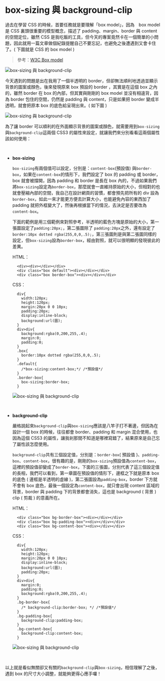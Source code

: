 # box-sizing 與 background-clip 

過去在學習 CSS 的時候，首要任務就是要理解「box model」，因為　box model 是 CSS 裏頭很重要的模型概念，描述了 padding、margin、border 與 content 的空間定位，雖然 CSS 是我吃飯的工具，但今天的專案竟然卡在一個簡單的小問題，因此就用一篇文章做個紀錄提醒自己不要忘記，也避免之後遭遇到又會卡住了。( 下圖就是 CSS 的 box model )

> 參考：[W3C Box model](http://www.w3.org/TR/CSS2/box.html)

![box-sizing 與 background-clip](/img/articles/201412/20141210_1_02.jpg)

今天遇到的問題是出在我用了一個半透明的 border，但卻無法順利地透過並顯示背景的圖案或顏色，後來發現原來 box 預設的 border ，其實是在這個 box 之內的，雖然 border 在 box 的內部，但其實與剛剛的 box model 並沒有相違背，因為 border 包住的空間，仍然是 padding 與 content，只是如果把 border 變成半透明，就會把原本 box 的底色給呈現出來。( 如下圖 )

![box-sizing 與 background-clip](/img/articles/201412/20141210_1_03.jpg)

為了讓 border 可以順利的在外面顯示背景的圖案或顏色，就需要用到`box-sizing`與`background-clip`這兩個 CSS3 的屬性來設定，就讓我們來分別看看這兩個屬性該如何使用：

<br/>

- **box-sizing**

	`box-sizing`有兩個值可以設定，分別是：`content-box`(預設值) 與`border-box`，如果在`content-box`的情形下，我們設定了 box 的 padding 或 border，box 就會被撐開，因為 padding 和 border 是長在 box 內的，不過如果我們將`box-sizing`設定為`border-box`，那麼就會一直維持原始的大小，但相對的也就會壓縮內部的空間，我自己在設計網頁的習慣，都會預先把所有的 div 設為`border-box`，如此一來才能更方便去計算大小，也能避免內容的東西加了 padding 就把外框變大了，然後再根據當下的情況，去決定是否要改為`content-box`。

	下面的範例是用三個範例來對照參考，半透明的藍色方塊是原始的大小，第一張圖設定了`padding:20px;`，第二張圖除了 `padding:20px`之外，還有設定了`border:10px dotted rgba(255,0,0,.5);`，第三張圖則是與第二張圖同樣的設定，但`box-sizing`設為`border-box`，經由對照，就可以很明顯的發現彼此的差異。

	HTML：

	  	<div><div></div></div>
  		<div class="box default"><div></div></div>
  		<div class="box border-box"><div></div></div>

	CSS：

		div{
		  width:120px;
		  height:120px;
		  margin:20px 0 0 10px;
		  padding:20px;
		  display:inline-block;
		  background:url(圖);
		}
		div>div{
		  background:rgba(0,200,255,.4);
		  margin:0;
		  padding:0;
		}
		.box{
		  border:10px dotted rgba(255,0,0,.5);
		}
		.default{
		  /*box-sizing:content-box;*/ /*預設值*/
		}
		.border-box{
		  box-sizing:border-box;
		}

	![box-sizing 與 background-clip](/img/articles/201412/20141210_1_04.jpg)

<br/>

- **background-clip**

	嚴格說起來`background-clip`與`box-sizing`應該是八竿子打不著邊，但因為在設計一個 box 的時候，往往都會 border、padding 和 margin 混合使用，也因為這個 CSS3 的屬性，讓我剎那間不知道是哪裡寫錯了，結果原來是自己忘了屬性該怎麼使用。

	`background-clip`共有三個設定值，分別是：`border-box`( 預設值 )、`padding-box`、`content-box`，很有趣的是，剛剛的`box-sizing`預設值為`content-box`，這裡的預設值卻變成了`border-box`，下面的三張圖，分別代表了這三個設定值的長相，我們可以看到，第一章圖在預設值的情形下，邊框之下就是原本 box 的底色 ( 邊框是半透明的虛線 )，第二張圖設為`padding-box`，border 下方就不會有 box 底色，最後一個設定為`content-box`，就只會出現 content 區域的背景，border 與 padding 下的背景都會消失，這也是 background ( 背景 ) clip ( 剪裁 ) 的意義所在。

	HTML：

		<div class="box bg-border-box"><div></div></div>
		<div class="box bg-padding-box"><div></div></div>
		<div class="box bg-content-box"><div></div></div>

	CSS：

		div{
		  width:120px;
		  height:120px;
		  margin:20px 0 0 10px;
		  display:inline-block;
		  background:url(圖);
		  padding:20px;
		}
		div>div{
		  margin:0;
		  padding:0;
		  background:rgba(0,200,255,.4);
		}
		.bg-border-box{
		  /* background-clip:border-box; */ /*預設值*/
		}
		.bg-padding-box{
		  background-clip:padding-box;
		}
		.bg-content-box{
		  background-clip:content-box;
		}

	![box-sizing 與 background-clip](/img/articles/201412/20141210_1_05.jpg)

<br/>

以上就是看似無關卻又有關的`background-clip`與`box-sizing`，相信理解了之後，遇到 box 的尺寸大小調整，就能夠更得心應手囉！
